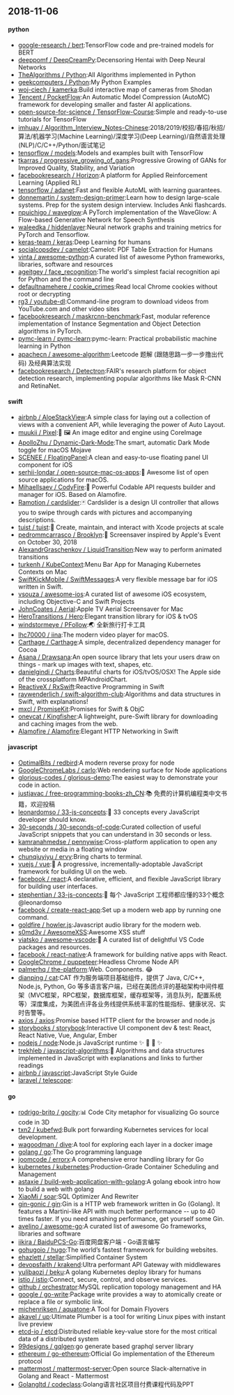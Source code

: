 ## 2018-11-06

#### python
* [google-research / bert](https://github.com/google-research/bert):TensorFlow code and pre-trained models for BERT
* [deeppomf / DeepCreamPy](https://github.com/deeppomf/DeepCreamPy):Decensoring Hentai with Deep Neural Networks
* [TheAlgorithms / Python](https://github.com/TheAlgorithms/Python):All Algorithms implemented in Python
* [geekcomputers / Python](https://github.com/geekcomputers/Python):My Python Examples
* [woj-ciech / kamerka](https://github.com/woj-ciech/kamerka):Build interactive map of cameras from Shodan
* [Tencent / PocketFlow](https://github.com/Tencent/PocketFlow):An Automatic Model Compression (AutoMC) framework for developing smaller and faster AI applications.
* [open-source-for-science / TensorFlow-Course](https://github.com/open-source-for-science/TensorFlow-Course):Simple and ready-to-use tutorials for TensorFlow
* [imhuay / Algorithm_Interview_Notes-Chinese](https://github.com/imhuay/Algorithm_Interview_Notes-Chinese):2018/2019/校招/春招/秋招/算法/机器学习(Machine Learning)/深度学习(Deep Learning)/自然语言处理(NLP)/C/C++/Python/面试笔记
* [tensorflow / models](https://github.com/tensorflow/models):Models and examples built with TensorFlow
* [tkarras / progressive_growing_of_gans](https://github.com/tkarras/progressive_growing_of_gans):Progressive Growing of GANs for Improved Quality, Stability, and Variation
* [facebookresearch / Horizon](https://github.com/facebookresearch/Horizon):A platform for Applied Reinforcement Learning (Applied RL)
* [tensorflow / adanet](https://github.com/tensorflow/adanet):Fast and flexible AutoML with learning guarantees.
* [donnemartin / system-design-primer](https://github.com/donnemartin/system-design-primer):Learn how to design large-scale systems. Prep for the system design interview. Includes Anki flashcards.
* [npuichigo / waveglow](https://github.com/npuichigo/waveglow):A PyTorch implementation of the WaveGlow: A Flow-based Generative Network for Speech Synthesis
* [waleedka / hiddenlayer](https://github.com/waleedka/hiddenlayer):Neural network graphs and training metrics for PyTorch and Tensorflow.
* [keras-team / keras](https://github.com/keras-team/keras):Deep Learning for humans
* [socialcopsdev / camelot](https://github.com/socialcopsdev/camelot):Camelot: PDF Table Extraction for Humans
* [vinta / awesome-python](https://github.com/vinta/awesome-python):A curated list of awesome Python frameworks, libraries, software and resources
* [ageitgey / face_recognition](https://github.com/ageitgey/face_recognition):The world's simplest facial recognition api for Python and the command line
* [defaultnamehere / cookie_crimes](https://github.com/defaultnamehere/cookie_crimes):Read local Chrome cookies without root or decrypting
* [rg3 / youtube-dl](https://github.com/rg3/youtube-dl):Command-line program to download videos from YouTube.com and other video sites
* [facebookresearch / maskrcnn-benchmark](https://github.com/facebookresearch/maskrcnn-benchmark):Fast, modular reference implementation of Instance Segmentation and Object Detection algorithms in PyTorch.
* [pymc-learn / pymc-learn](https://github.com/pymc-learn/pymc-learn):pymc-learn: Practical probabilistic machine learning in Python
* [apachecn / awesome-algorithm](https://github.com/apachecn/awesome-algorithm):Leetcode 题解 (跟随思路一步一步撸出代码) 及经典算法实现
* [facebookresearch / Detectron](https://github.com/facebookresearch/Detectron):FAIR's research platform for object detection research, implementing popular algorithms like Mask R-CNN and RetinaNet.

#### swift
* [airbnb / AloeStackView](https://github.com/airbnb/AloeStackView):A simple class for laying out a collection of views with a convenient API, while leveraging the power of Auto Layout.
* [muukii / Pixel](https://github.com/muukii/Pixel):🎨
🖼
An image editor and engine using CoreImage
* [ApolloZhu / Dynamic-Dark-Mode](https://github.com/ApolloZhu/Dynamic-Dark-Mode):The smart, automatic Dark Mode toggle for macOS Mojave
* [SCENEE / FloatingPanel](https://github.com/SCENEE/FloatingPanel):A clean and easy-to-use floating panel UI component for iOS
* [serhii-londar / open-source-mac-os-apps](https://github.com/serhii-londar/open-source-mac-os-apps):🚀
Awesome list of open source applications for macOS.
* [MihaelIsaev / CodyFire](https://github.com/MihaelIsaev/CodyFire):🌸
Powerful Codable API requests builder and manager for iOS. Based on Alamofire.
* [Ramotion / cardslider](https://github.com/Ramotion/cardslider):🃏
Cardslider is a design UI controller that allows you to swipe through cards with pictures and accompanying descriptions.
* [tuist / tuist](https://github.com/tuist/tuist):🚀
Create, maintain, and interact with Xcode projects at scale
* [pedrommcarrasco / Brooklyn](https://github.com/pedrommcarrasco/Brooklyn):🍎
Screensaver inspired by Apple's Event on October 30, 2018
* [AlexandrGraschenkov / LiquidTransition](https://github.com/AlexandrGraschenkov/LiquidTransition):New way to perform animated transitions
* [turkenh / KubeContext](https://github.com/turkenh/KubeContext):Menu Bar App for Managing Kubernetes Contexts on Mac
* [SwiftKickMobile / SwiftMessages](https://github.com/SwiftKickMobile/SwiftMessages):A very flexible message bar for iOS written in Swift.
* [vsouza / awesome-ios](https://github.com/vsouza/awesome-ios):A curated list of awesome iOS ecosystem, including Objective-C and Swift Projects
* [JohnCoates / Aerial](https://github.com/JohnCoates/Aerial):Apple TV Aerial Screensaver for Mac
* [HeroTransitions / Hero](https://github.com/HeroTransitions/Hero):Elegant transition library for iOS & tvOS
* [windstormeye / PFollow](https://github.com/windstormeye/PFollow):🌏
全新旅行打卡工具
* [lhc70000 / iina](https://github.com/lhc70000/iina):The modern video player for macOS.
* [Carthage / Carthage](https://github.com/Carthage/Carthage):A simple, decentralized dependency manager for Cocoa
* [Asana / Drawsana](https://github.com/Asana/Drawsana):An open source library that lets your users draw on things - mark up images with text, shapes, etc.
* [danielgindi / Charts](https://github.com/danielgindi/Charts):Beautiful charts for iOS/tvOS/OSX! The Apple side of the crossplatform MPAndroidChart.
* [ReactiveX / RxSwift](https://github.com/ReactiveX/RxSwift):Reactive Programming in Swift
* [raywenderlich / swift-algorithm-club](https://github.com/raywenderlich/swift-algorithm-club):Algorithms and data structures in Swift, with explanations!
* [mxcl / PromiseKit](https://github.com/mxcl/PromiseKit):Promises for Swift & ObjC
* [onevcat / Kingfisher](https://github.com/onevcat/Kingfisher):A lightweight, pure-Swift library for downloading and caching images from the web.
* [Alamofire / Alamofire](https://github.com/Alamofire/Alamofire):Elegant HTTP Networking in Swift

#### javascript
* [OptimalBits / redbird](https://github.com/OptimalBits/redbird):A modern reverse proxy for node
* [GoogleChromeLabs / carlo](https://github.com/GoogleChromeLabs/carlo):Web rendering surface for Node applications
* [glorious-codes / glorious-demo](https://github.com/glorious-codes/glorious-demo):The easiest way to demonstrate your code in action.
* [justjavac / free-programming-books-zh_CN](https://github.com/justjavac/free-programming-books-zh_CN):📚
免费的计算机编程类中文书籍，欢迎投稿
* [leonardomso / 33-js-concepts](https://github.com/leonardomso/33-js-concepts):📜
33 concepts every JavaScript developer should know.
* [30-seconds / 30-seconds-of-code](https://github.com/30-seconds/30-seconds-of-code):Curated collection of useful JavaScript snippets that you can understand in 30 seconds or less.
* [kamranahmedse / pennywise](https://github.com/kamranahmedse/pennywise):Cross-platform application to open any website or media in a floating window
* [chunqiuyiyu / ervy](https://github.com/chunqiuyiyu/ervy):Bring charts to terminal.
* [vuejs / vue](https://github.com/vuejs/vue):🖖
A progressive, incrementally-adoptable JavaScript framework for building UI on the web.
* [facebook / react](https://github.com/facebook/react):A declarative, efficient, and flexible JavaScript library for building user interfaces.
* [stephentian / 33-js-concepts](https://github.com/stephentian/33-js-concepts):📜
每个 JavaScript 工程师都应懂的33个概念 @leonardomso
* [facebook / create-react-app](https://github.com/facebook/create-react-app):Set up a modern web app by running one command.
* [goldfire / howler.js](https://github.com/goldfire/howler.js):Javascript audio library for the modern web.
* [s0md3v / AwesomeXSS](https://github.com/s0md3v/AwesomeXSS):Awesome XSS stuff
* [viatsko / awesome-vscode](https://github.com/viatsko/awesome-vscode):🎨
A curated list of delightful VS Code packages and resources.
* [facebook / react-native](https://github.com/facebook/react-native):A framework for building native apps with React.
* [GoogleChrome / puppeteer](https://github.com/GoogleChrome/puppeteer):Headless Chrome Node API
* [palmerhq / the-platform](https://github.com/palmerhq/the-platform):Web. Components.
😂
* [dianping / cat](https://github.com/dianping/cat):CAT 作为服务端项目基础组件，提供了 Java, C/C++, Node.js, Python, Go 等多语言客户端，已经在美团点评的基础架构中间件框架（MVC框架，RPC框架，数据库框架，缓存框架等，消息队列，配置系统等）深度集成，为美团点评各业务线提供系统丰富的性能指标、健康状况、实时告警等。
* [axios / axios](https://github.com/axios/axios):Promise based HTTP client for the browser and node.js
* [storybooks / storybook](https://github.com/storybooks/storybook):Interactive UI component dev & test: React, React Native, Vue, Angular, Ember
* [nodejs / node](https://github.com/nodejs/node):Node.js JavaScript runtime
✨
🐢
🚀
✨
* [trekhleb / javascript-algorithms](https://github.com/trekhleb/javascript-algorithms):📝
Algorithms and data structures implemented in JavaScript with explanations and links to further readings
* [airbnb / javascript](https://github.com/airbnb/javascript):JavaScript Style Guide
* [laravel / telescope](https://github.com/laravel/telescope):

#### go
* [rodrigo-brito / gocity](https://github.com/rodrigo-brito/gocity):📊
Code City metaphor for visualizing Go source code in 3D
* [txn2 / kubefwd](https://github.com/txn2/kubefwd):Bulk port forwarding Kubernetes services for local development.
* [wagoodman / dive](https://github.com/wagoodman/dive):A tool for exploring each layer in a docker image
* [golang / go](https://github.com/golang/go):The Go programming language
* [joomcode / errorx](https://github.com/joomcode/errorx):A comprehensive error handling library for Go
* [kubernetes / kubernetes](https://github.com/kubernetes/kubernetes):Production-Grade Container Scheduling and Management
* [astaxie / build-web-application-with-golang](https://github.com/astaxie/build-web-application-with-golang):A golang ebook intro how to build a web with golang
* [XiaoMi / soar](https://github.com/XiaoMi/soar):SQL Optimizer And Rewriter
* [gin-gonic / gin](https://github.com/gin-gonic/gin):Gin is a HTTP web framework written in Go (Golang). It features a Martini-like API with much better performance -- up to 40 times faster. If you need smashing performance, get yourself some Gin.
* [avelino / awesome-go](https://github.com/avelino/awesome-go):A curated list of awesome Go frameworks, libraries and software
* [iikira / BaiduPCS-Go](https://github.com/iikira/BaiduPCS-Go):百度网盘客户端 - Go语言编写
* [gohugoio / hugo](https://github.com/gohugoio/hugo):The world’s fastest framework for building websites.
* [ehazlett / stellar](https://github.com/ehazlett/stellar):Simplified Container System
* [devopsfaith / krakend](https://github.com/devopsfaith/krakend):Ultra performant API Gateway with middlewares
* [yulibaozi / beku](https://github.com/yulibaozi/beku):A golang Kubernetes deploy library for humans
* [istio / istio](https://github.com/istio/istio):Connect, secure, control, and observe services.
* [github / orchestrator](https://github.com/github/orchestrator):MySQL replication topology management and HA
* [google / go-write](https://github.com/google/go-write):Package write provides a way to atomically create or replace a file or symbolic link.
* [michenriksen / aquatone](https://github.com/michenriksen/aquatone):A Tool for Domain Flyovers
* [akavel / up](https://github.com/akavel/up):Ultimate Plumber is a tool for writing Linux pipes with instant live preview
* [etcd-io / etcd](https://github.com/etcd-io/etcd):Distributed reliable key-value store for the most critical data of a distributed system
* [99designs / gqlgen](https://github.com/99designs/gqlgen):go generate based graphql server library
* [ethereum / go-ethereum](https://github.com/ethereum/go-ethereum):Official Go implementation of the Ethereum protocol
* [mattermost / mattermost-server](https://github.com/mattermost/mattermost-server):Open source Slack-alternative in Golang and React - Mattermost
* [Golangltd / codeclass](https://github.com/Golangltd/codeclass):Golang语言社区项目付费课程代码及PPT
